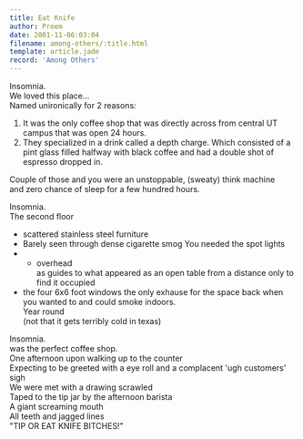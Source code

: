 ```yaml
---
title: Eat Knife
author: Proem
date: 2001-11-06:03:04
filename: among-others/:title.html
template: article.jade
record: 'Among Others'
---	
```

Insomnia.  
We loved this place...  
Named unironically for 2 reasons:  
1. It was the only coffee shop that was directly across from central UT campus that was open 24 hours. 
2. They specialized in a drink called a depth charge. Which consisted of a pint glass filled halfway with black coffee and had a double shot of espresso dropped in.

Couple of those and you were an unstoppable, (sweaty) think machine  
and zero chance of sleep for a few hundred hours.  

Insomnia.  
The second floor  
- scattered stainless steel furniture 
- Barely seen through dense cigarette smog
You needed the spot lights  
- - overhead  
 as guides to what appeared as an open table from a distance only to find it occupied  
- the four 6x6 foot windows the only exhause for the space
back when you wanted to and could smoke indoors.  
Year round  
(not that it gets terribly cold in texas)  

Insomnia.  
was the perfect coffee shop.  
One afternoon upon walking up to the counter  
Expecting to be greeted with a eye roll and a complacent 'ugh customers' sigh   
We were met with a drawing scrawled  
Taped to the tip jar by the afternoon barista  
A giant screaming mouth  
All teeth and jagged lines  
"TIP OR EAT KNIFE BITCHES!"